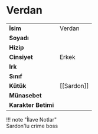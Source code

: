 # Verdan   
|  |  |  
|---|---|  
| **İsim** | Verdan |  
| **Soyadı** |  |  
| **Hizip** |  |  
| **Cinsiyet** | Erkek |  
| **Irk** |  |  
| **Sınıf** |  |  
| **Kütük** | [[Sardon]] |  
| **Münasebet** |  |  
| **Karakter Betimi** |  |  
  
  
!!! note "İlave Notlar"  
	Sardon'lu crime boss  
